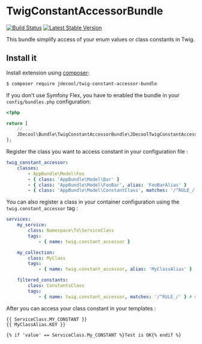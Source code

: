 # TwigConstantAccessorBundle

[![Build Status](https://travis-ci.org/jdecool/TwigConstantAccessorBundle.svg?branch=master)](https://travis-ci.org/jdecool/TwigConstantAccessorBundle?branch=master)
[![Latest Stable Version](https://poser.pugx.org/jdecool/twig-constant-accessor-bundle/v/stable.png)](https://packagist.org/packages/jdecool/twig-constant-accessor-bundle)

This bundle simplify access of your enum values or class constants in Twig.

## Install it

Install extension using [composer](https://getcomposer.org):

```bash
$ composer require jdecool/twig-constant-accessor-bundle
```

If you don't use Symfony Flex, you have to enabled the bundle in your `config/bundles.php` configuration:

```php
<?php

return [
    // ...
    JDecool\Bundle\TwigConstantAccessorBundle\JDecoolTwigConstantAccessorBundle::class => ['all' => true],
];
```

Register the class you want to access constant in your configuration file :

```yaml
twig_constant_accessor:
    classes:
        - AppBundle\Model\Foo
        - { class: 'AppBundle\Model\Bar' }
        - { class: 'AppBundle\Model\FooBar', alias: 'FooBarAlias' }
        - { class: 'AppBundle\Model\ConstantClass', matches: '/^RULE_/' } # matches accept an regexp compatible with the preg_match function
```

You can also register a class in your container configuration using the `twig.constant_accessor` tag :

```yaml
services:
    my_service:
        class: Namespace\To\ServiceClass
        tags:
            - { name: twig.constant_accessor }

    my_collection:
        class: MyClass
        tags:
            - { name: twig.constant_accessor, alias: 'MyClassAlias' }

    filtered_constants:
        class: ConstantsClass
        tags:
            - { name: twig.constant_accessor, matches: '/^RULE_/' } # matches accept an regexp compatible with the preg_match function
```

After you can access your class constant in your templates :

```twig
{{ ServiceClass.MY_CONSTANT }}
{{ MyClassAlias.KEY }}

{% if 'value' == ServiceClass.My_CONSTANT %}Test is OK{% endif %}
```
